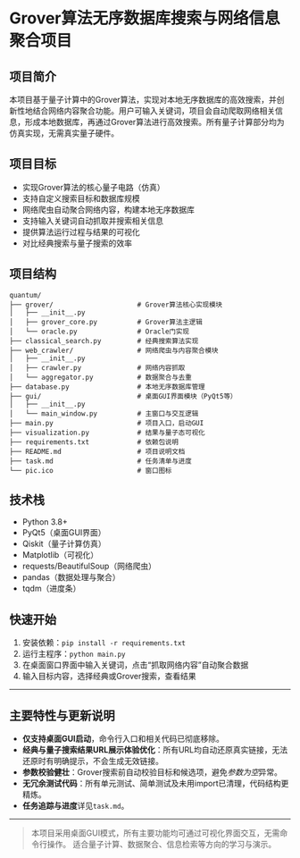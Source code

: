 # Grover算法无序数据库搜索与网络信息聚合项目

## 项目简介
本项目基于量子计算中的Grover算法，实现对本地无序数据库的高效搜索，并创新性地结合网络内容聚合功能。用户可输入关键词，项目会自动爬取网络相关信息，形成本地数据库，再通过Grover算法进行高效搜索。所有量子计算部分均为仿真实现，无需真实量子硬件。

## 项目目标
- 实现Grover算法的核心量子电路（仿真）
- 支持自定义搜索目标和数据库规模
- 网络爬虫自动聚合网络内容，构建本地无序数据库
- 支持输入关键词自动抓取并搜索相关信息
- 提供算法运行过程与结果的可视化
- 对比经典搜索与量子搜索的效率

## 项目结构
```
quantum/
├── grover/                     # Grover算法核心实现模块
│   ├── __init__.py
│   ├── grover_core.py          # Grover算法主逻辑
│   └── oracle.py               # Oracle门实现
├── classical_search.py         # 经典搜索算法实现
├── web_crawler/                # 网络爬虫与内容聚合模块
│   ├── __init__.py
│   ├── crawler.py              # 网络内容抓取
│   └── aggregator.py           # 数据聚合与去重
├── database.py                 # 本地无序数据库管理
├── gui/                        # 桌面GUI界面模块（PyQt5等）
│   ├── __init__.py
│   └── main_window.py          # 主窗口与交互逻辑
├── main.py                     # 项目入口，启动GUI
├── visualization.py            # 结果与量子态可视化
├── requirements.txt            # 依赖包说明
├── README.md                   # 项目说明文档
├── task.md                     # 任务清单与进度
└── pic.ico                     # 窗口图标
```

## 技术栈
- Python 3.8+
- PyQt5（桌面GUI界面）
- Qiskit（量子计算仿真）
- Matplotlib（可视化）
- requests/BeautifulSoup（网络爬虫）
- pandas（数据处理与聚合）
- tqdm（进度条）

## 快速开始
1. 安装依赖：`pip install -r requirements.txt`
2. 运行主程序：`python main.py`
3. 在桌面窗口界面中输入关键词，点击“抓取网络内容”自动聚合数据
4. 输入目标内容，选择经典或Grover搜索，查看结果

---

## 主要特性与更新说明
- **仅支持桌面GUI启动**，命令行入口和相关代码已彻底移除。
- **经典与量子搜索结果URL展示体验优化**：所有URL均自动还原真实链接，无法还原时有明确提示，不会生成无效链接。
- **参数校验健壮**：Grover搜索前自动校验目标和候选项，避免*参数为空*异常。
- **无冗余测试代码**：所有单元测试、简单测试及未用import已清理，代码结构更精炼。
- **任务追踪与进度**详见`task.md`。

---

> 本项目采用桌面GUI模式，所有主要功能均可通过可视化界面交互，无需命令行操作。
> 适合量子计算、数据聚合、信息检索等方向的学习与演示。